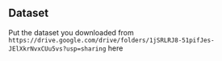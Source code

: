 ## Dataset

Put the dataset you downloaded from `https://drive.google.com/drive/folders/1jSRLRJ8-51pifJes-JElXkrNvxCUu5vs?usp=sharing` here
